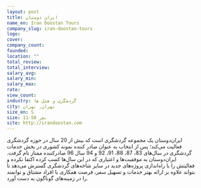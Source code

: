 ```yaml
---
layout: post
title: ایران دوستان
name_en: Iran Doostan Tours
company_slug: iran-doostan-tours
logo: 
cover: 
company_count:
founded:
location: ""
total_review: 
total_interview: 
salary_avg: 
salary_min: 
salary_max: 
rate: 
view_count: 
industry: گردشگری و هتل ها
city: تهران, تهران
size_en: S
size: 11-50 نفر
site: http://irandoostan.com
---
```


ایران‌دوستان یک مجموعه گردشگری است که بیش از 20 سال در حوزه گردشگری فعالیت می‌کند؛ پس از انتخاب به عنوان صادر کننده نمونه کشوری در بخش خدمات گردشگری در سال‌های 83، 87، 88، 91، 92 و 94 سال 96 صادرکننده ممتاز نام گرفت.
ایران‌دوستان به موفقیت‌ها و اعتباری که در این سال‌ها کسب کرده اکتفا نکرده و فعالیتش را با راه‌اندازی پروژه‌های جدید در سایر شاخه‌های گردشگری گسترش می‌دهد تا بتواند علاوه بر ارائه بهتر خدمات و تسهیل سفر، فرصت همکاری با افراد مشتاق و توانمند را در زمینه‌های گوناگون به دست آورد.